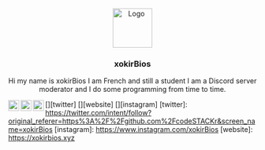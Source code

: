 
<br />
<p align="center">
  <a href="https://xokirbios.xyz">
    <img src="https://images-ext-1.discordapp.net/external/0UNcT7YY1rBUPgBGBD0x8MfgLWVhd6xQqP1zGXncMUw/%3Fsize%3D2048/https/cdn.discordapp.com/avatars/673152664145625088/a_a4b2f040998d14e5bfb6ae6a0c10792e.gif?width=508&height=508" alt="Logo" width="80" height="80">
  </a>

  <h3 align="center">xokirBios</h3>

  <p align="center">
   Hi my name is xokirBios I am French and still a student I am a Discord server moderator and I do some programming from time to time.
    <br />

  

[<img align="left" alt="codeSTACKr | Twitter" width="22px" src="https://cdn.jsdelivr.net/npm/simple-icons@v3/icons/twitter.svg" />][twitter]
[<img align="left" alt="codeSTACKr | LinkedIn" width="22px" src="https://cdn.jsdelivr.net/npm/simple-icons@v3/icons/website.svg" />][website]
[<img align="left" alt="codeSTACKr | Instagram" width="22px" src="https://cdn.jsdelivr.net/npm/simple-icons@v3/icons/instagram.svg" />][instagram]
[twitter]: https://twitter.com/intent/follow?original_referer=https%3A%2F%2Fgithub.com%2FcodeSTACKr&screen_name=xokirBios
[instagram]: https://www.instagram.com/xokirBios
[website]: https://xokirbios.xyz

